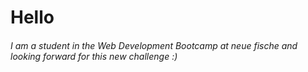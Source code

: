 # Hello 

###### I am a student in the Web Development Bootcamp at neue fische and looking forward for this new challenge :)

